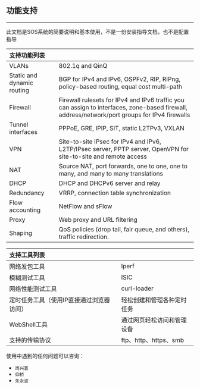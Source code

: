 ## 功能支持

---

此文档是SOS系统的简要说明和基本使用，不是一份安装指导文档，也不是配置指导

| **支持功能列表** |  |
| :--- | :--- |
| VLANs | 802.1q and QinQ |
| Static and dynamic routing | BGP for IPv4 and IPv6, OSPFv2, RIP, RIPng, policy-based routing, equal cost multi-path |
| Firewall | Firewall rulesets for IPv4 and IPv6 traffic you can assign to interfaces, zone-based firewall, address/network/port groups for IPv4 firewalls |
| Tunnel interfaces | PPPoE, GRE, IPIP, SIT, static L2TPv3, VXLAN |
| VPN | Site-to-site IPsec for IPv4 and IPv6, L2TP/IPsec server, PPTP server, OpenVPN for site-to-site and remote access |
| NAT | Source NAT, port forwards, one to one, one to many, and many to many translations |
| DHCP | DHCP and DHCPv6 server and relay |
| Redundancy | VRRP, connection table synchronization |
| Flow accounting | NetFlow and sFlow |
| Proxy | Web proxy and URL filtering |
| Shaping | QoS policies \(drop tail, fair queue, and others\), traffic redirection. |

| **支持工具列表** |  |
| :--- | :--- |
| 网络发包工具 | Iperf |
| 模糊测试工具 | ISIC |
| 网络性能测试工具 | curl-loader |
| 定时任务工具（使用IP直接通过浏览器访问） | 轻松创建和管理各种定时任务 |
| WebShell工具 | 通过网页轻松访问和管理设备 |
| 支持的传输协议 | ftp、http、https、smb |

使用中遇到的任何问题可以咨询：

* `周兴喜`
* `仰桥`
* `朱永波`





